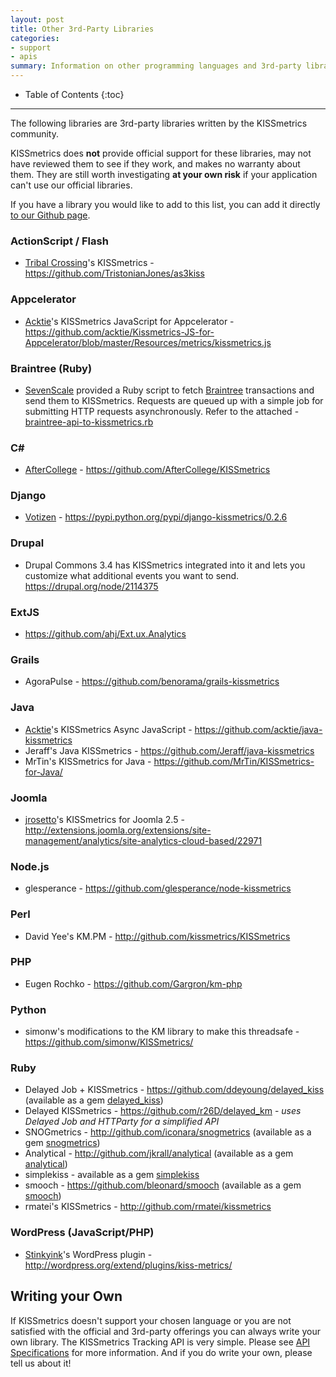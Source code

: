 ```yaml
---
layout: post
title: Other 3rd-Party Libraries
categories:
- support
- apis
summary: Information on other programming languages and 3rd-party libraries.
---
```

* Table of Contents
{:toc}
* * *

The following libraries are 3rd-party libraries written by the KISSmetrics community.

<div class="alert alert-danger">
KISSmetrics does <strong>not</strong> provide official support for these libraries, may not have reviewed them to see if they work, and makes no warranty about them. They are still worth investigating <strong>at your own risk</strong> if your application can't use our official libraries.
</div>

If you have a library you would like to add to this list, you can add it directly [to our Github page][other-github].

### ActionScript / Flash

* [Tribal Crossing](http://www.tribalcrossing.com/)'s KISSmetrics - <https://github.com/TristonianJones/as3kiss>

### Appcelerator

* [Acktie](http://www.acktie.com)'s KISSmetrics JavaScript for Appcelerator - <https://github.com/acktie/Kissmetrics-JS-for-Appcelerator/blob/master/Resources/metrics/kissmetrics.js>

### Braintree (Ruby)

* [SevenScale](http://sevenscale.com/) provided a Ruby script to fetch [Braintree](https://www.braintreepayments.com/) transactions and send them to KISSmetrics. Requests are queued up with a simple job for submitting HTTP requests asynchronously. Refer to the attached - [braintree-api-to-kissmetrics.rb][braintree-script]

### C&#35;

* [AfterCollege](http://www.aftercollege.com) - <https://github.com/AfterCollege/KISSmetrics>

### Django

* [Votizen](http://www.votizen.com) - <https://pypi.python.org/pypi/django-kissmetrics/0.2.6>

### Drupal

* Drupal Commons 3.4 has KISSmetrics integrated into it and lets you customize what additional events you want to send. <https://drupal.org/node/2114375>

### ExtJS

* <https://github.com/ahj/Ext.ux.Analytics>

### Grails

* AgoraPulse - <https://github.com/benorama/grails-kissmetrics>

### Java

* [Acktie](http://www.acktie.com)'s KISSmetrics Async JavaScript - <https://github.com/acktie/java-kissmetrics>
* Jeraff's Java KISSmetrics - <https://github.com/Jeraff/java-kissmetrics>
* MrTin's KISSmetrics for Java - <https://github.com/MrTin/KISSmetrics-for-Java/>

### Joomla

* [jrosetto](http://jrossetto.com.br)'s KISSmetrics for Joomla 2.5 - <http://extensions.joomla.org/extensions/site-management/analytics/site-analytics-cloud-based/22971>

### Node.js

* glesperance - <https://github.com/glesperance/node-kissmetrics>

### Perl
* David Yee's KM.PM - <http://github.com/kissmetrics/KISSmetrics>

### PHP
* Eugen Rochko - <https://github.com/Gargron/km-php>

### Python
* simonw's modifications to the KM library to make this threadsafe - <https://github.com/simonw/KISSmetrics/>

### Ruby

* Delayed Job + KISSmetrics - <https://github.com/ddeyoung/delayed_kiss> (available as a gem [delayed_kiss][delayed-kiss-gem])
* Delayed KISSmetrics - <https://github.com/r26D/delayed_km> - _uses Delayed Job and HTTParty for a simplified API_
* SNOGmetrics -  <http://github.com/iconara/snogmetrics> (available as a gem [snogmetrics][snogmetrics-gem])
* Analytical - <http://github.com/jkrall/analytical> (available as a gem [analytical][analytical-gem])
* simplekiss - available as a gem [simplekiss][simplekiss-gem]
* smooch - <https://github.com/bleonard/smooch> (available as a gem [smooch][smooch-gem])
* rmatei's KISSmetrics - <http://github.com/rmatei/kissmetrics>

### WordPress (JavaScript/PHP)

* [Stinkyink](http://www.stinkyinkshop.co.uk/)'s WordPress plugin - <http://wordpress.org/extend/plugins/kiss-metrics/>

## Writing your Own

If KISSmetrics doesn't support your chosen language or you are not satisfied with the official and 3rd-party offerings you can always write your own library. The KISSmetrics Tracking API is very simple. Please see [API Specifications][specs] for more information. And if you do write your own, please tell us about it!

[delayed-kiss-gem]: https://rubygems.org/gems/delayed_kiss
[snogmetrics-gem]: https://rubygems.org/gems/snogmetrics
[analytical-gem]: https://rubygems.org/gems/analytical
[simplekiss-gem]: https://rubygems.org/gems/simplekiss
[smooch-gem]: http://rubygems.org/gems/smooch

[other-github]: https://github.com/kissmetrics/km-support/blob/gh-pages/_posts/2012-10-19-other.md
[braintree-script]: https://s3.amazonaws.com/kissmetrics-support-files/assets/apis/other/braintree-api-to-kissmetrics.rb
[specs]: /apis/specifications
